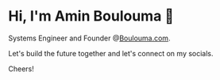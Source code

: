 # Hi, I'm Amin Boulouma 👋

Systems Engineer and Founder @[Boulouma.com](boulouma.com).

Let's build the future together and let's connect on my socials.

Cheers!
